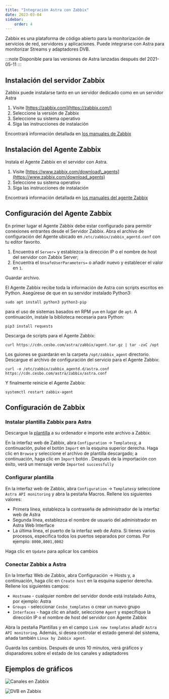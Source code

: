 ```yaml
---
title: "Integración Astra con Zabbix"
date: 2023-03-04
sidebar:
    order: 4
---
```


Zabbix es una plataforma de código abierto para la monitorización de servicios de red, servidores y aplicaciones. Puede integrarse con Astra para monitorizar Streams y adaptadores DVB.

:::note
Disponible para las versiones de Astra lanzadas después del 2021-05-11
:::

## Instalación del servidor Zabbix[](https://help.cesbo.com/astra/monitoring/export/zabbix#zabbix-server-installation)

Zabbix puede instalarse tanto en un servidor dedicado como en un servidor Astra

1. Visite [https://zabbix.com](https://zabbix.com/)
2. Seleccione la versión de Zabbix
3. Seleccione su sistema operativo
4. Siga las instrucciones de instalación

Encontrará información detallada en [los manuales de Zabbix](https://www.zabbix.com/manuals)

## Instalación del Agente Zabbix[](https://help.cesbo.com/astra/monitoring/export/zabbix#zabbix-agent-installation)

Instala el Agente Zabbix en el servidor con Astra.

1. Visite [https://www.zabbix.com/download\_agents](https://www.zabbix.com/download_agents)
2. Seleccione su sistema operativo
3. Siga las instrucciones de instalación

Encontrará información detallada en [los manuales del agente Zabbix](https://www.zabbix.com/documentation/current/manual/concepts/agent)

## Configuración del Agente Zabbix[](https://help.cesbo.com/astra/monitoring/export/zabbix#zabbix-agent-configuration)

En primer lugar el Agente Zabbix debe estar configurado para permitir conexiones entrantes desde el Servidor Zabbix. Abra el archivo de configuración del Agente ubicado en `/etc/zabbix/zabbix_agentd.conf` con tu editor favorito.

1. Encuentra el `Server=` y establezca la dirección IP o el nombre de host del servidor con Zabbix Server;
2. Encuentra el `UnsafeUserParameters=` o añadir nuevo y establecer el valor en `1`.

Guardar archivo.

El Agente Zabbix recibe toda la información de Astra con scripts escritos en Python. Asegúrese de que en su servidor instalado Python3:

```
sudo apt install python3 python3-pip
```

para el uso de sistemas basados en RPM `yum` en lugar de `apt`. A continuación, instale la biblioteca necesaria para Python:

```
pip3 install requests
```

Descarga de scripts para el Agente Zabbix:

```
curl https://cdn.cesbo.com/astra/zabbix/agent.tar.gz | tar -zxC /opt
```

Los guiones se guardarán en la carpeta `/opt/zabbix_agent` directorio. Descargue el archivo de configuración del servicio para el Agente Zabbix:

```
curl -o /etc/zabbix/zabbix_agentd.d/astra.conf https://cdn.cesbo.com/astra/zabbix/astra.conf
```

Y finalmente reinicie el Agente Zabbix:

```
systemctl restart zabbix-agent
```

## Configuración de Zabbix[](https://help.cesbo.com/astra/monitoring/export/zabbix#zabbix-configuration)

### Instalar plantilla Zabbix para Astra

Descargue la [plantilla](https://cdn.cesbo.com/astra/zabbix/zbx_astra.xml) a su ordenador e importe este archivo a Zabbix:

En la interfaz web de Zabbix, abra `Configuration` -> `Templates`y, a continuación, pulse el botón `Import` en la esquina superior derecha. Haga clic en `Browse` y seleccione el archivo de plantilla descargado; a continuación, haga clic en `Import` botón . Después de la importación con éxito, verá un mensaje verde `Imported successfully`

### Configurar plantilla

En la interfaz web de Zabbix, abra `Configuration` -> `Templates`y seleccione `Astra API monitoring` y abra la pestaña Macros. Rellene los siguientes valores:

- Primera línea, establezca la contraseña de administrador de la interfaz web de Astra
- Segunda línea, establezca el nombre de usuario del administrador en Astra Web Interface
- La última línea, el puerto de la interfaz web de Astra. Si tienes varios procesos, especifica todos los puertos separados por comas. Por ejemplo: `8000,8001,8002`

Haga clic en `Update` para aplicar los cambios

### Conectar Zabbix a Astra

En la Interfaz Web de Zabbix, abra Configuración -> Hosts y, a continuación, haga clic en `Create host` en la esquina superior derecha. Rellene los siguientes campos:

- `Hostname` - cualquier nombre del servidor donde está instalado Astra, por ejemplo: Astra
- `Groups` - seleccionar `Cesbo_templates` o crear un nuevo grupo
- `Interfaces` - haga clic en añadir, seleccione `Agent` y especifique la dirección IP o el nombre de host del servidor con Agente Zabbix

Abra la pestaña Plantillas y en el campo `Link new templates` añadir `Astra API monitoring`. Además, si desea controlar el estado general del sistema, añada también `Linux by Zabbix agent`.

Guarda los cambios. Después de unos 10 minutos, verá gráficos y disparadores sobre el estado de los canales y adaptadores

## Ejemplos de gráficos[](https://help.cesbo.com/astra/monitoring/export/zabbix#chart-examples)

![Canales en Zabbix](https://cdn.cesbo.com/help/astra/monitoring/export/zabbix/zabbix-channel.png)

![DVB en Zabbix](https://cdn.cesbo.com/help/astra/monitoring/export/zabbix/zabbix-dvb.png)
